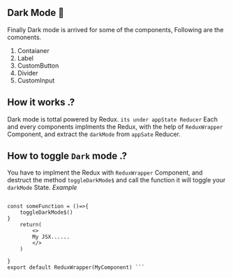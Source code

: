 ## Dark Mode 🔆
Finally Dark mode is arrived for some of the components,
Following are the comonents.
1. Contaianer
2. Label
3. CustomButton
4. Divider
5. CustomInput

## How it works .?
Dark mode is tottal powered by Redux. `its under appState Reducer`
Each and every components implments the Redux, with the help of `ReduxWrapper` Component, and extract the `darkMode` from `appSate` 
Reducer. 


## How to toggle `Dark` mode .?
You have to implment the Redux with `ReduxWrapper` Component, and destruct the method `toggleDarkMode$` and call the function
it will toggle your `darkMode` State.
*Example*
``` function MyComponent({toggleDarkMode$}) {

const someFunction = ()=>{
    toggleDarkMode$()
}
    return(
        <>
        My JSX......
        </>
    )
    
}
export default ReduxWrapper(MyComponent) ```





